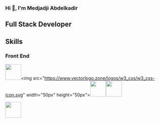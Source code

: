 ### Hi 👋, l'm Medjadji Abdelkadir
## Full Stack Developer
## Skills
### Front End
[<img src="https://www.vectorlogo.zone/logos/w3_html5/w3_html5-icon.svg" width="50px" height="50px">]('https://www.w3.org/TR/CSS/#css')<img src="https://www.vectorlogo.zone/logos/w3_css/w3_css-icon.svg"  width="50px" height="50px"><img src="https://www.vectorlogo.zone/logos/tailwindcss/tailwindcss-icon.svg"  width="50px" height="50px"><img src="https://www.vectorlogo.zone/logos/getbootstrap/getbootstrap-icon.svg"  width="50px" height="50px">



<img src=""  width="50px" height="50px">

<!--
**MedjadjiAbdelkadir/MedjadjiAbdelkadir** is a ✨ _special_ ✨ repository because its `README.md` (this file) appears on your GitHub profile.

## My Content :

Here are some ideas to get you started:

- 🔭 I’m currently working on ...
- 🌱 I’m currently learning ...
- 👯 I’m looking to collaborate on ...
- 🤔 I’m looking for help with ...
- 💬 Ask me about ...
- 📫 How to reach me: ...
- 😄 Pronouns: ...
- ⚡ Fun fact: ...
-->
